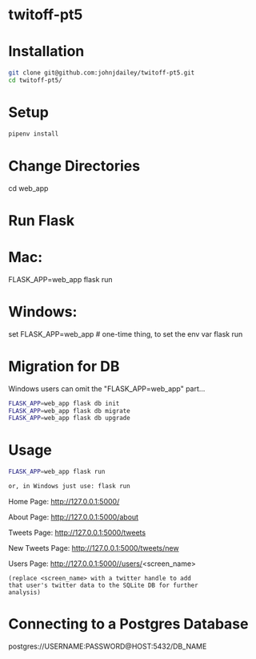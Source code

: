 # twitoff-pt5


# Installation

```sh
git clone git@github.com:johnjdailey/twitoff-pt5.git
cd twitoff-pt5/
```

# Setup

```sh
pipenv install
```

# Change Directories

cd web_app

# Run Flask

# Mac:
FLASK_APP=web_app flask run

# Windows:
set FLASK_APP=web_app # one-time thing, to set the env var
flask run

# Migration for DB

Windows users can omit the "FLASK_APP=web_app" part...

```sh
FLASK_APP=web_app flask db init
FLASK_APP=web_app flask db migrate
FLASK_APP=web_app flask db upgrade
```

# Usage

```sh
FLASK_APP=web_app flask run

or, in Windows just use: flask run
```

Home Page: http://127.0.0.1:5000/

About Page: http://127.0.0.1:5000/about

Tweets Page: http://127.0.0.1:5000/tweets

New Tweets Page: http://127.0.0.1:5000/tweets/new

Users Page: http://127.0.0.1:5000//users/<screen_name> 
    
    (replace <screen_name> with a twitter handle to add
    that user's twitter data to the SQLite DB for further
    analysis)


# Connecting to a Postgres Database

postgres://USERNAME:PASSWORD@HOST:5432/DB_NAME

